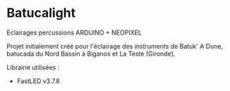# Batucalight
Eclairages percussions ARDUINO + NEOPIXEL

Projet initialement créé pour l'éclairage des instruments de Batuk' A Dune, batucada du Nord Bassin à Biganos et La Teste (Gironde).

Librairie utilisées :
- FastLED v3.7.8


